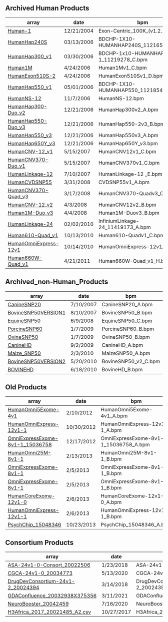 
Archived Human Products
-----------------------

| array                                                                                                                                                                   | date       | bpm                                       | egt                                       | csv                                       |
|-------------------------------------------------------------------------------------------------------------------------------------------------------------------------|------------|-------------------------------------------|-------------------------------------------|-------------------------------------------|
| [Human-1](<ftp://webdata:webdata@ftp.illumina.com/Public_Docs/Whole Genome Genotyping Files/Archived_Human_Products/Human-1_product_files>)                             | 12/21/2004 | Exon-Centric_100K_(v1.2.1).bpm            | Exon-Centric_100K_(v1.2.1).egt            | NA                                        |
| [HumanHap240S](<ftp://webdata:webdata@ftp.illumina.com/Public_Docs/Whole Genome Genotyping Files/Archived_Human_Products/HumanHap240S_product_files>)                   | 03/13/2006 | BDCHP-1X10-HUMANHAP240S_11216501_B.bpm    | BDCHP-1X10-HUMANHAP240S_11216501_B.egt    | BDCHP-1X10-HUMANHAP240S_11216501_B.csv    |
| [HumanHap300_v1](<ftp://webdata:webdata@ftp.illumina.com/Public_Docs/Whole Genome Genotyping Files/Archived_Human_Products/HumanHap300_v1_product_files>)               | 03/30/2006 | BDCHP-1x10-HUMANHAP300v1-1_11219278_C.bpm | BDCHP-1x10-HUMANHAP300v1-1_11219278_C.egt | BDCHP-1x10-HUMANHAP300v1-1_11219278_C.csv |
| [Human1M](<ftp://webdata:webdata@ftp.illumina.com/Public_Docs/Whole Genome Genotyping Files/Archived_Human_Products/Human1M_product_files>)                             | 4/24/2006  | Human1Mv1_C.bpm                           | Human1Mv1_C.egt                           | Human1Mv1_C.csv                           |
| [HumanExon510S-2](<ftp://webdata:webdata@ftp.illumina.com/Public_Docs/Whole Genome Genotyping Files/Archived_Human_Products/HumanExon510S-2_product_files>)             | 4/24/2006  | HumanExon510Sv1_D.bpm                     | HumanExon510Sv1_D.egt                     | Human510Sv1_A.csv                         |
| [HumanHap550_v1](<ftp://webdata:webdata@ftp.illumina.com/Public_Docs/Whole Genome Genotyping Files/Archived_Human_Products/HumanHap550_v1_product_files>)               | 05/01/2006 | BDCHP-1X10-HUMANHAP550_11218540_C.bpm     | BDCHP-1X10-HUMANHAP550_11218540_C.egt     | BDCHP-1X10-HUMANHAP550_11218540_C_csv     |
| [HumanNS-12](<ftp://webdata:webdata@ftp.illumina.com/Public_Docs/Whole Genome Genotyping Files/Archived_Human_Products/HumanNS-12_product_files>)                       | 11/7/2006  | HumanNS-12.bpm                            | HumanNS-12.egt                            | HumanNS-12.csv                            |
| [HumanHap300-Duo_v2](<ftp://webdata:webdata@ftp.illumina.com/Public_Docs/Whole Genome Genotyping Files/Archived_Human_Products/HumanHap300-Duo_v2 product files>)       | 12/21/2006 | HumanHap300v2_A.bpm                       | HumanHap300v2_A.egt                       | HumanHap300v2_A.csv                       |
| [HumanHap550-Duo_v3](<ftp://webdata:webdata@ftp.illumina.com/Public_Docs/Whole Genome Genotyping Files/Archived_Human_Products/HumanHap550-Duo_v3_product_files>)       | 12/21/2006 | HumanHap550-2v3_B.bpm                     | HumanHap550-2v3_B.egt                     | HumanHap550-2v3_B.csv                     |
| [HumanHap550_v3](<ftp://webdata:webdata@ftp.illumina.com/Public_Docs/Whole Genome Genotyping Files/Archived_Human_Products/HumanHap550_v3_product_files>)               | 12/21/2006 | HumanHap550v3_A.bpm                       | HumanHap550v3_A.egt                       | HumanHap550v3_A.csv                       |
| [HumanHap650Y_v3](<ftp://webdata:webdata@ftp.illumina.com/Public_Docs/Whole Genome Genotyping Files/Archived_Human_Products/HumanHap650Y_v3_product_files>)             | 12/21/2006 | HumanHap650Y_v3.bpm                       | HumanHap650Yv3_A.egt                      | HumanHap650Yv3_A.csv                      |
| [HumanCNV-12_v1](<ftp://webdata:webdata@ftp.illumina.com/Public_Docs/Whole Genome Genotyping Files/Archived_Human_Products/HumanCNV-12_v1_product_files>)               | 5/15/2007  | HumanCNV12v1_C.bpm                        | HumanCNV12v1_C.egt                        | NA                                        |
| [HumanCNV370-Duo_v1](<ftp://webdata:webdata@ftp.illumina.com/Public_Docs/Whole Genome Genotyping Files/Archived_Human_Products/HumanCNV370-Duo_v1_product_files>)       | 5/15/2007  | HumanCNV370v1_C.bpm                       | HumanCNV370v1_C.egt                       | HumanCNV370v1_C.csv                       |
| [HumanLinkage-12](<ftp://webdata:webdata@ftp.illumina.com/Public_Docs/Whole Genome Genotyping Files/Archived_Human_Products/HumanLinkage-12>)                           | 7/10/2007  | HumanLinkage-12 _E.bpm                    | HumanLinkage-12 _E.egt                    | NA                                        |
| [HumanCVDSNP55](<ftp://webdata:webdata@ftp.illumina.com/Public_Docs/Whole Genome Genotyping Files/Archived_Human_Products/HumanCVDSNP55>)                               | 3/31/2008  | CVDSNP55v1_A.bpm                          | Human CVD.egt                             | HumanCVDv1_A.csv                          |
| [HumanCNV370-Quad_v3](<ftp://webdata:webdata@ftp.illumina.com/Public_Docs/Whole Genome Genotyping Files/Archived_Human_Products/HumanCNV370-Quad_v3_product_files>)     | 3/17/2008  | HumanCNV370-Quadv3_C.bpm                  | HumanCNV370-Quadv3_C.egt                  | HumanCNV370-Quadv3_C.csv                  |
| [HumanCNV-12_v2](<ftp://webdata:webdata@ftp.illumina.com/Public_Docs/Whole Genome Genotyping Files/Archived_Human_Products/HumanCNV-12_v2_product_files>)               | 4/3/2008   | HumanCNV12v2_B.bpm                        | NA                                        | NA                                        |
| [Human1M-Duo_v3](<ftp://webdata:webdata@ftp.illumina.com/Public_Docs/Whole Genome Genotyping Files/Archived_Human_Products/Human1M-Duo_v3_product_files>)               | 4/4/2008   | Human1M-Duov3_B.bpm                       | NA                                        | Human1M-Duov3_B.csv                       |
| [HumanLinkage-24](<ftp://webdata:webdata@ftp.illumina.com/Public_Docs/Whole Genome Genotyping Files/Archived_Human_Products/HumanLinkage-24>)                           | 02/02/2010 | InfiniumLinkage-24_11419173_A.bpm         | NA                                        | InfiniumLinkage-24_11419173_A.csv         |
| [Human610-Quad_v1](<ftp://webdata:webdata@ftp.illumina.com/Public_Docs/Whole Genome Genotyping Files/Archived_Human_Products/Human610-Quad_v1_product_files>)           | 10/13/2010 | Human610-Quadv1_C.bpm                     | Human610-Quadv1_C.egt                     | Human610-Quadv1_C.csv                     |
| [HumanOmniExpress-12v1](<ftp://webdata:webdata@ftp.illumina.com/Public_Docs/Whole Genome Genotyping Files/Archived_Human_Products/HumanOmniExpress-12v1_Product_Files>) | 10/14/2010 | HumanOmniExpress-12v1_C.bpm               | HumanOmniExpress-12v1_C.egt               | HumanOmniExpress-12v1_C.csv               |
| [Human660W-Quad_v1](<ftp://webdata:webdata@ftp.illumina.com/Public_Docs/Whole Genome Genotyping Files/Archived_Human_Products/Human660W-Quad_v1_H_product_files>)       | 4/21/2011  | Human660W-Quad_v1_H.bpm                   | Human660W-Quad_v1_H.egt                   | Human660W-Quad_v1_H.csv                   |

Archived_non-Human_Products
---------------------------

| array                                                                                                                                                                   | date      | bpm                  | egt                                 | csv                                 |
|-------------------------------------------------------------------------------------------------------------------------------------------------------------------------|-----------|----------------------|-------------------------------------|-------------------------------------|
| [CanineSNP20](<ftp://webdata:webdata@ftp.illumina.com/Public_Docs/Whole Genome Genotyping Files/Archived_non-Human_Products/CanineSNP20_ProductFiles>)                  | 7/10/2007 | CanineSNP20_A.bpm    | CanineSNP20_A.egt                   | NA                                  | 
| [BovineSNP50VERSION1](<ftp://webdata:webdata@ftp.illumina.com/Public_Docs/Whole Genome Genotyping Files/Archived_non-Human_Products/BOVINESNP50VERSION1_product files>) | 8/10/2007 | BovineSNP50_B.bpm    | BovineSNP50_A.egt/BovineSNP50_B.egt | BovineSNP50_A.csv/BovineSNP50_B.csv | 
| [EquineSNP50](<ftp://webdata:webdata@ftp.illumina.com/Public_Docs/Whole Genome Genotyping Files/Archived_non-Human_Products/EquineSNP50_product_files>)                 | 6/9/2008  | EquineSNP50_C.bpm    | EquineSNP50_C.egt                   | EquineSNP50_C.csv                   |
| [PorcineSNP60](<ftp://webdata:webdata@ftp.illumina.com/Public_Docs/Whole Genome Genotyping Files/Archived_non-Human_Products/PorcineSNP60_product_files>)               | 1/7/2009  | PorcineSNP60_B.bpm   | PorcineSNP60_A.egt                  | PorcineSNP60_B.csv                  |
| [OvineSNP50](<ftp://webdata:webdata@ftp.illumina.com/Public_Docs/Whole Genome Genotyping Files/Archived_non-Human_Products/OvineSNP50_product_files>)                   | 1/7/2009  | OvineSNP50_B.bpm     | OvineSNP50_A.egt                    | OvineSNP50_B.csv                    | 
| [CanineHD](<ftp://webdata:webdata@ftp.illumina.com/Public_Docs/Whole Genome Genotyping Files/Archived_non-Human_Products/CanineHD_Product_files>)                       | 9/2/2009  | CanineHD_A.bpm       | CanineHD-A.egt                      | CanineHD_A.csv                      |
| [Maize_SNP50](<ftp://webdata:webdata@ftp.illumina.com/Public_Docs/Whole Genome Genotyping Files/Archived_non-Human_Products/Maize_SNP50>)                               | 2/3/2010  | MaizeSNP50_A.bpm     | MaizeSNP50_B.egt                    | MaizeSNP50_A.csv                    |
| [BovineSNP50VERSION2](<ftp://webdata:webdata@ftp.illumina.com/Public_Docs/Whole Genome Genotyping Files/Archived_non-Human_Products/BovineSNP50VERSION2_product_files>) | 5/20/2010 | BovineSNP50_v2_C.bpm | BovineSNP50v2_A.egt                 | BovineSNP50_v2_C.csv                |
| [BOVINEHD](<ftp://webdata:webdata@ftp.illumina.com/Public_Docs/Whole Genome Genotyping Files/Archived_non-Human_Products/BOVINEHD_Product_Files>)                       | 6/18/2010 | BovineHD_B.bpm       | BovineHD_A.egt                      | BovineHD_B.csv                      |

Old Products
------------

| array                                                                                                                                                                             | date       | bpm                                   | egt                                     | csv                           |
|-----------------------------------------------------------------------------------------------------------------------------------------------------------------------------------|------------|---------------------------------------|-----------------------------------------|-------------------------------|
| [HumanOmni5Exome-4v1](<ftp://webdata:webdata@ftp.illumina.com/Public_Docs/Whole Genome Genotyping Files/GT_Call_Files_Current_Products/HumanOmni5Exome v1.0>)                     | 2/10/2012  | HumanOmni5Exome-4v1_A.bpm             | NA                                      | NA                            |
| [HumanOmniExpress-12v1-1](<ftp://webdata:webdata@ftp.illumina.com/Public_Docs/Whole Genome Genotyping Files/GT_Call_Files_Current_Products/HumanOmniExpress-12v1.1>)              | 10/30/2012 | HumanOmniExpress-12v1-1_A.bpm         | NA                                      | NA                            |
| [OmniExpressExome-8v1-1_15036758](<ftp://webdata:webdata@ftp.illumina.com/Public_Docs/Whole Genome Genotyping Files/GT_Call_Files_Current_Products/HumanOmniExpressExome-12v1.1>) | 12/17/2012 | OmniExpressExome-8v1-1_15036758_A.bpm | HumanOmniExpressExome-8v1-1_2012.12.egt | NA                            |
| [HumanOmni25M-8v1-1](<ftp://webdata:webdata@ftp.illumina.com/Public_Docs/Whole Genome Genotyping Files/GT_Call_Files_Current_Products/HumanOmni-2.5-8-v1.1>)                      | 2/13/2013  | HumanOmni25M-8v1-1_B.bpm              | HumanOmni2-5M-8v1-1_B.egt               | HumanOmni25M-8v1-1_B.csv      |
| [OmniExpressExome-8v1-1](<ftp://webdata:webdata@ftp.illumina.com/Public_Docs/Whole Genome Genotyping Files/GT_Call_Files_Current_Products/OmniExpressExome-8v1-1_B>)              | 2/5/2013   | OmniExpressExome-8v1-1_B.bpm          | HumanOmniExpressExome-8v1-1_B.egt       | OmniExpressExome-8v1-1_B.csv  |
| [OmniExpressExome-8v1-1](<ftp://webdata:webdata@ftp.illumina.com/Public_Docs/Whole Genome Genotyping Files/GT_Call_Files_Current_Products/HumanOmniExpressExome-8v1-1_B>)         | 2/5/2013   | OmniExpressExome-8v1-1_B.bpm          | HumanOmniExpressExome-8v1-1_B.egt       | OmniExpressExome-8v1-1_B.csv  |
| [HumanCoreExome-12v1-0](<ftp://webdata:webdata@ftp.illumina.com/Public_Docs/Whole Genome Genotyping Files/GT_Call_Files_Current_Products/HumanCoreExomev1-0_A>)                   | 2/6/2013   | HumanCoreExome-12v1-0_A.bpm           | HumanCoreExome-12v1-0_A.egt             | HumanCoreExome-12v1-0_A.csv   |
| [HumanOmniExpress-12v1-1](<ftp://webdata:webdata@ftp.illumina.com/Public_Docs/Whole Genome Genotyping Files/GT_Call_Files_Current_Products/OmniExpress-12v1.1_B>)                 | 2/6/2013   | HumanOmniExpress-12v1-1_B.bpm         | HumanOmniExpress-12v1-1_B.egt           | HumanOmniExpress-12v1-1_B.csv |
| [PsychChip_15048346](<ftp://webdata:webdata@ftp.illumina.com/Public_Docs/Whole Genome Genotyping Files/GT_Call_Files_Current_Products/HumanPsychChipv-1-0>)                       | 10/23/2013 | PsychChip_15048346_A.bpm              | NA                                      | PsychChip_15048346_A.csv      |

Consortium Products
-------------------

| array                                                                    | date       | bpm                                      | egt | csv                                      |
|--------------------------------------------------------------------------|------------|------------------------------------------|-----|------------------------------------------|
| [ASA-24v1-0-Consort_20022506](<Consortium Asian Screening Array>)        | 1/23/2018  | ASA-24v1-0-Consort_20022506_A2.bpm       | NA  | ASA-24v1-0-Consort_20022506_A2.csv       |
| [CGCA-24v1-0_20034773](<Consortium Chinese Genotyping Array>)            | 5/13/2020  | CGCA-24v1-0_20034773_A1.bpm              | NA  | CGCA-24v1-0_20034773_A1.csv              |
| [DrugDevConsortium-24v1-2_20024394](<Consortium Drug Dev Array>)         | 3/14/2018  | DrugDevConsortium-24v1-2_20024394_A1.bpm | NA  | DrugDevConsortium-24v1-2_20024394_A1.csv |
| [GDAConfluence_20032938X375356](<Global Diversity Array/GDA-Confluence>) | 3/11/2021  | GDAConfluence_20032938X375356_A2.bpm     | NA  | GDAConfluence_20032938X375356_A2.csv     |
| [NeuroBooster_20042459](<Global Diversity Array/GDA-Neuro Booster>)      | 7/16/2020  | NeuroBooster_20042459_A2.bpm             | NA  | NeuroBooster_20042459_A2.bpm             |
| [H3Africa_2017_20021485_A2.csv](<H3Africa/v1>)                           | 10/27/2017 | H3Africa_2017_20021485`_A2.bpm           | NA  | H3Africa_2017_20021485_A2.csv            |
